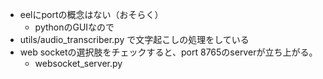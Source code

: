 - eelにportの概念はない（おそらく）
    - pythonのGUIなので
- utils/audio_transcriber.py で文字起こしの処理をしている
- web socketの選択肢をチェックすると、port 8765のserverが立ち上がる。
    - websocket_server.py